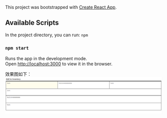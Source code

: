 This project was bootstrapped with [Create React App](https://github.com/facebook/create-react-app).

## Available Scripts

In the project directory, you can run: `npm`

### `npm start`

Runs the app in the development mode.<br>
Open [http://localhost:3000](http://localhost:3000) to view it in the browser.

效果图如下：
![avatar](/grid.png)
